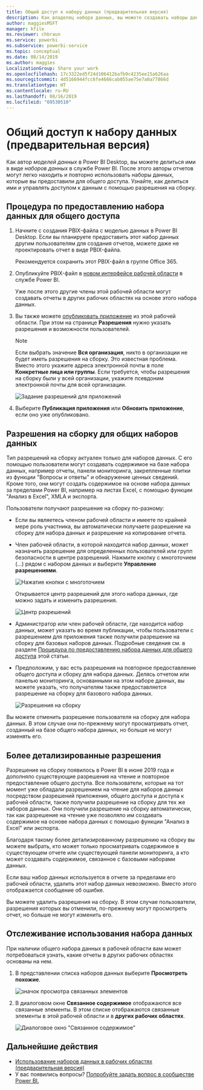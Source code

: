 ```yaml
---
title: Общий доступ к набору данных (предварительная версия)
description: Как владелец набора данных, вы можете создавать наборы данных и делиться ими, чтобы другие пользователи могли работать с ними. Узнайте, как управлять доступом к данным с помощью разрешения на сборку.
author: maggiesMSFT
manager: kfile
ms.reviewer: chbraun
ms.service: powerbi
ms.subservice: powerbi-service
ms.topic: conceptual
ms.date: 08/14/2019
ms.author: maggies
LocalizationGroup: Share your work
ms.openlocfilehash: 17c3322ed5f24d106412bafb9c4235ee15a626aa
ms.sourcegitcommit: 4d5166944fcc6fe4666cab055ae75e7a0a77866d
ms.translationtype: HT
ms.contentlocale: ru-RU
ms.lasthandoff: 08/16/2019
ms.locfileid: "69530510"
---
```

# <a name="share-a-dataset-preview"></a>Общий доступ к набору данных (предварительная версия)

Как автор *моделей данных* в Power BI Desktop, вы можете делиться ими в виде *наборов данных* в службе Power BI. После этого авторы отчетов могут легко находить и повторно использовать наборы данных, которые вы предоставили для общего доступа. Узнайте, как делиться ими и управлять доступом к данным с помощью разрешения на сборку.

## <a name="steps-to-sharing-your-dataset"></a>Процедура по предоставлению набора данных для общего доступа

1. Начните с создания PBIX-файла с моделью данных в Power BI Desktop. Если вы планируете предоставить этот набор данных другим пользователям для создания отчетов, можете даже не проектировать отчет в виде PBIX-файла.

    Рекомендуется сохранить этот PBIX-файл в группе Office 365.

1. Опубликуйте PBIX-файл в [новом интерфейсе рабочей области](service-create-the-new-workspaces.md) в службе Power BI.
    
    Уже после этого другие члены этой рабочей области могут создавать отчеты в других рабочих областях на основе этого набора данных.

1. Вы также можете [опубликовать приложение](service-create-distribute-apps.md) из этой рабочей области. При этом на странице **Разрешения** нужно указать разрешения и возможности пользователей.

    > [!NOTE]
    > Если выбрать значение **Вся организация**, никто в организации не будет иметь разрешения на сборку. Это известная проблема. Вместо этого укажите адреса электронной почты в поле **Конкретные лица или группы**.  Если требуется, чтобы разрешения на сборку были у всей организации, укажите псевдоним электронной почты для всей организации.

    ![Задание разрешений для приложений](media/service-datasets-build-permissions/power-bi-dataset-app-permissions.png)

1. Выберите **Публикация приложения** или **Обновить приложение**, если оно уже опубликовано.

## <a name="build-permissions-for-shared-datasets"></a>Разрешения на сборку для общих наборов данных

Тип разрешений на сборку актуален только для наборов данных. С его помощью пользователи могут создавать содержимое на базе набора данных, например отчеты, панели мониторинга, закрепленные плитки из функции "Вопросы и ответы" и обнаружение ценных сведений. Кроме того, они могут создать содержимое на основе набора данных за пределами Power BI, например на листах Excel, с помощью функции "Анализ в Excel", XMLA и экспорта.

Пользователи получают разрешение на сборку по-разному:

- Если вы являетесь членом рабочей области и имеете по крайней мере роль участника, вы автоматически получаете разрешение на сборку для набора данных и разрешение на копирование отчета.
 
- Член рабочей области, в которой находится набор данных, может назначить разрешение для определенных пользователей или групп безопасности в центре разрешений. Нажмите кнопку с многоточием (…) рядом с набором данных и выберите **Управление разрешениями**.

    ![Нажатие кнопки с многоточием](media/service-datasets-build-permissions/power-bi-dataset-manage-permissions.png)

    Открывается центр разрешений для этого набора данных, где можно задать и изменить разрешения.

    ![Центр разрешений](media/service-datasets-build-permissions/power-bi-dataset-permissions.png)

- Администратор или член рабочей области, где находится набор данных, может указать во время публикации, чтобы пользователи с разрешением для приложения также получили разрешение на сборку для базовых наборов данных. Подробные сведения см. в разделе [Процедура по предоставлению набора данных для общего доступа](#steps-to-sharing-your-dataset) этой статьи.

- Предположим, у вас есть разрешения на повторное предоставление общего доступа и сборку для набора данных. Делясь отчетом или панелью мониторинга, основанными на этом наборе данных, вы можете указать, что получателям также предоставляется разрешение на сборку для базового набора данных.

    ![Разрешения на сборку](media/service-datasets-build-permissions/power-bi-share-report-allow-users.png)

Вы можете отменить разрешение пользователя на сборку для набора данных. В этом случае они по-прежнему могут просматривать отчет, созданный на базе общего набора данных, но больше не могут изменять его.

## <a name="more-granular-permissions"></a>Более детализированные разрешения

Разрешение на сборку появилось в Power BI в июне 2019 года и дополняло существующие разрешения на чтение и повторное предоставление общего доступа. Все пользователи, которые на тот момент уже обладали разрешением на чтение для наборов данных посредством разрешений приложения, общего доступа и доступа к рабочей области, также получили разрешение на сборку для тех же наборов данных. Они получили разрешение на сборку автоматически, так как разрешение на чтение уже позволяло им создавать содержимое на основе набора данных с помощью функции "Анализ в Excel" или экспорта.

Благодаря такому более детализированному разрешению на сборку вы можете выбрать, кто может только просматривать содержимое в существующем отчете или существующей панели мониторинга, а кто может создавать содержимое, связанное с базовыми наборами данных.

Если ваш набор данных используется в отчете за пределами его рабочей области, удалить этот набор данных невозможно. Вместо этого отображается сообщение об ошибке.

Вы можете удалить разрешения на сборку. В этом случае пользователи, разрешения которых вы отменили, по-прежнему могут просмотреть отчет, но больше не могут изменить его.

## <a name="track-your-dataset-usage"></a>Отслеживание использования набора данных

При наличии общего набора данных в рабочей области вам может потребоваться узнать, какие отчеты в других рабочих областях основаны на нем.

1. В представлении списка наборов данных выберите **Просмотреть похожие**.

    ![значок просмотра связанных элементов](media/service-datasets-build-permissions/power-bi-dataset-view-related-to-dataset.png)

1. В диалоговом окне **Связанное содержимое** отображаются все связанные элементы. В этом списке отображаются связанные элементы в этой рабочей области и в **других рабочих областях**.
 
    ![Диалоговое окно "Связанное содержимое"](media/service-datasets-build-permissions/power-bi-dataset-related-workspaces.png)

## <a name="next-steps"></a>Дальнейшие действия

- [Использование наборов данных в рабочих областях (предварительная версия)](service-datasets-across-workspaces.md)
- У вас появились вопросы? [Попробуйте задать вопрос в сообществе Power BI.](http://community.powerbi.com/)
